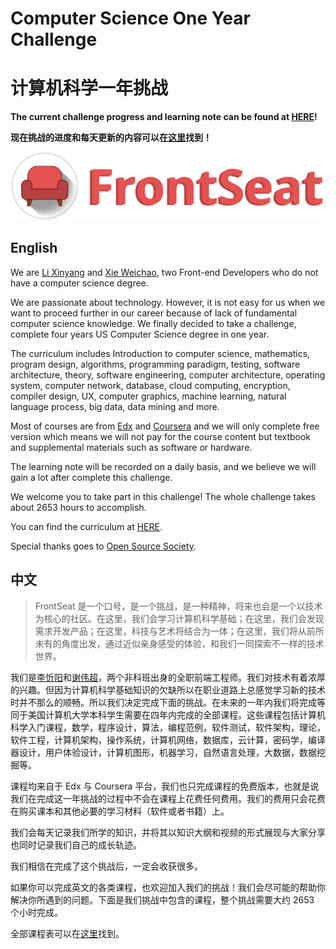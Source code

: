 # Computer Science One Year Challenge
# 计算机科学一年挑战


**The current challenge progress and learning note can be found at [HERE](http://challenge.frontseat.io/en.html)!**

**现在挑战的进度和每天更新的内容可以在[这里](http://challenge.frontseat.io)找到！**

![](./images/logo.png)

## English

We are [Li Xinyang](https://github.com/li-xinyang) and [Xie Weichao](https://github.com/awpsawps12), two Front-end Developers who do not have a computer science degree.

We are passionate about technology. However, it is not easy for us when we want to proceed further in our career because of lack of fundamental computer science knowledge. We finally decided to take a challenge, complete four years US Computer Science degree in one year.

The curriculum includes Introduction to computer science, mathematics, program design, algorithms, programming paradigm, testing, software architecture, theory, software engineering, computer architecture, operating system, computer network, database, cloud computing, encryption, compiler design, UX, computer graphics, machine learning, natural language process, big data, data mining and more.

Most of courses are from [Edx](https://www.edx.org/) and [Coursera](https://www.coursera.org/) and we will only complete free version which means we will not pay for the course content but textbook and supplemental materials such as software or hardware.

The learning note will be recorded on a daily basis, and we believe we will gain a lot after complete this challenge.

We welcome you to take part in this challenge! The whole challenge takes about 2653 hours to accomplish.

You can find the curriculum at [HERE](https://github.com/open-source-society/computer-science#curriculum).

Special thanks goes to [Open Source Society](https://github.com/open-source-society).

## 中文

> FrontSeat 是一个口号，是一个挑战，是一种精神，将来也会是一个以技术为核心的社区。在这里，我们会学习计算机科学基础；在这里，我们会发现需求开发产品；在这里，科技与艺术将结合为一体；在这里，我们将从前所未有的角度出发，通过近似亲身感受的体验，和我们一同探索不一样的技术世界。

我们是[李忻阳](https://github.com/li-xinyang)和[谢伟超](https://github.com/awpsawps12)，两个非科班出身的全职前端工程师。我们对技术有着浓厚的兴趣。但因为计算机科学基础知识的欠缺所以在职业道路上总感觉学习新的技术时并不那么的顺畅。所以我们决定完成下面的挑战。在未来的一年内我们将完成等同于美国计算机大学本科学生需要在四年内完成的全部课程。这些课程包括计算机科学入门课程，数学，程序设计，算法，编程范例，软件测试，软件架构，理论，软件工程，计算机架构，操作系统，计算机网络，数据库，云计算，密码学，编译器设计，用户体验设计，计算机图形，机器学习，自然语言处理，大数据，数据挖掘等。

课程均来自于 Edx 与 Coursera 平台，我们也只完成课程的免费版本，也就是说我们在完成这一年挑战的过程中不会在课程上花费任何费用。我们的费用只会花费在购买课本和其他必要的学习材料（软件或者书籍）上。

我们会每天记录我们所学的知识，并将其以知识大纲和视频的形式展现与大家分享也同时记录我们自己的成长轨迹。

我们相信在完成了这个挑战后，一定会收获很多。

如果你可以完成英文的各类课程，也欢迎加入我们的挑战！我们会尽可能的帮助你解决你所遇到的问题。下面是我们挑战中包含的课程，整个挑战需要大约 2653 个小时完成。

全部课程表可以在[这里](./courses-table.md)找到。
